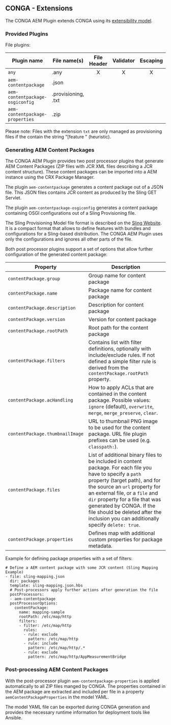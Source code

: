## CONGA - Extensions

The CONGA AEM Plugin extends CONGA using its [extensibility model][conga-extensibility].


### Provided Plugins

File plugins:

| Plugin name                     | File name(s)        | File Header | Validator | Escaping | Post Processor |
|---------------------------------|---------------------|:-----------:|:---------:|:--------:|:--------------:|
| `any`                           | .any                | X           | X         | X        |                |
| `aem-contentpackage`            | .json               |             |           |          | X              |
| `aem-contentpackage-osgiconfig` | .provisioning, .txt |             |           |          | X              |
| `aem-contentpackage-properties` | .zip                |             |           |          | X              |

Please note: Files with the extension `txt` are only managed as provisioning files if the contain the string "[feature " (heuristic).


### Generating AEM Content Packages

The CONGA AEM Plugin provides two post processor plugins that generate AEM Content Packages (ZIP files with JCR XML files describing a JCR content structure). These content packages can be imported into a AEM instance using the CRX Package Manager.

The plugin `aem-contentpackage` generates a content package out of a JSON file. This JSON files contains JCR content as produced by the Sling GET Servlet.

The plugin `aem-contentpackage-osgiconfig` generates a content package containing OSGI configurations out of a Sling Provisioning file.

The Sling Provisioning Model file format is described on the [Sling Website][sling-provisioning]. It is a compact format that allows to define features with bundles and configurations for a Sling-based distribution. The CONGA AEM Plugin uses only the configurations and ignores all other parts of the file.

Both post processor plugins support a set of options that allow further configuration of the generated content package:

| Property                        | Description
|---------------------------------|-------------
| `contentPackage.group`          | Group name for content package
| `contentPackage.name`           | Package name for content package
| `contentPackage.description`    | Description for content package
| `contentPackage.version`        | Version for content package
| `contentPackage.rootPath`       | Root path for the content package
| `contentPackage.filters`        | Contains list with filter definitions, optionally with include/exclude rules. If not defined a simple filter rule is derived from the `contentPackage.rootPath` property.
| `contentPackage.acHandling`     | How to apply ACLs that are contained in the content package. Possible values: `ignore` (default), `overwrite`, `merge`, `merge_preserve`, `clear`.
| `contentPackage.thumbnailImage` | URL to thumbnail PNG image to be used for the content package. URL file plugin prefixes can be used (e.g. `classpath:`).
| `contentPackage.files`          | List of additional binary files to be included in content package. For each file you have to specify a `path` property (target path), and for the source an `url` property for an external file, or a `file` and `dir` property for a file that was generated by CONGA. If the file should be deleted after the inclusion you can additionally specify `delete: true`.
| `contentPackage.properties`     | Defines map with additional custom properties for package metadata.


Example for defining package properties with a set of filters:

```
# Define a AEM content package with some JCR content (Sling Mapping Example)
- file: sling-mapping.json
  dir: packages
  template: sling-mapping.json.hbs
  # Post-processors apply further actions after generation the file
  postProcessors:
  - aem-contentpackage
  postProcessorOptions:
    contentPackage:
      name: mapping-sample
      rootPath: /etc/map/http
      filters:
      - filter: /etc/map/http
        rules:
        - rule: exclude
          pattern: /etc/map/http
        - rule: include
          pattern: /etc/map/http/.*
        - rule: exclude
          pattern: /etc/map/http/AppMeasurementBridge
```


### Post-processing AEM Content Packages

With the post-processor plugin `aem-contentpackage-properties` is applied automatically to all ZIP files manged by CONGA. The properties contained in the AEM package are extracted and included per file in a property `aemContentPackageProperties` in the model YAML.

The model YAML file can be exported during CONGA generation and provides the necessary runtime information for deployment tools like Ansible.


[conga-extensibility]: https://devops.wcm.io/conga/extensibility.html
[sling-provisioning]: https://sling.apache.org/documentation/development/slingstart.html

